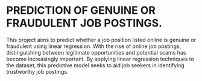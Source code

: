 # PREDICTION OF GENUINE OR FRAUDULENT JOB POSTINGS. 

This project aims to predict whether a job position listed online is genuine or fraudulent using linear regression. With the rise of online job postings, distinguishing between legitimate opportunities and potential scams has become increasingly important. By applying linear regression techniques to the dataset, this predictive model seeks to aid job seekers in identifying trustworthy job postings.

